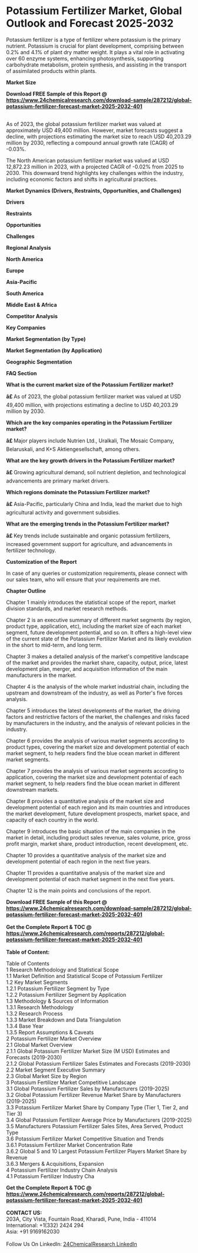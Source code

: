 <h1>Potassium Fertilizer Market, Global Outlook and Forecast 2025-2032</h1><p>Potassium fertilizer is a type of fertilizer where potassium is the primary nutrient. Potassium is crucial for plant development, comprising between 0.2% and 4.1% of plant dry matter weight. It plays a vital role in activating over 60 enzyme systems, enhancing photosynthesis, supporting carbohydrate metabolism, protein synthesis, and assisting in the transport of assimilated products within plants.</p><p>
<strong>Market Size</strong></p><p>
</p><div><b>Download FREE Sample of this Report @ 
            <a href="https://www.24chemicalresearch.com/download-sample/287212/global-potassium-fertilizer-forecast-market-2025-2032-401">
            https://www.24chemicalresearch.com/download-sample/287212/global-potassium-fertilizer-forecast-market-2025-2032-401</a></b></div><br><p>As of 2023, the global potassium fertilizer market was valued at approximately USD 49,400 million. However, market forecasts suggest a decline, with projections estimating the market size to reach USD 40,203.29 million by 2030, reflecting a compound annual growth rate (CAGR) of -0.03%.</p><p>
</p><p>The North American potassium fertilizer market was valued at USD 12,872.23 million in 2023, with a projected CAGR of -0.02% from 2025 to 2030. This downward trend highlights key challenges within the industry, including economic factors and shifts in agricultural practices.</p><p>
<strong>Market Dynamics (Drivers, Restraints, Opportunities, and Challenges)</strong></p><p>
<strong>Drivers</strong></p><p>
</p><p>
<strong>Restraints</strong></p><p>
</p><p>
<strong>Opportunities</strong></p><p>
</p><p>
<strong>Challenges</strong></p><p>
</p><p>
<strong>Regional Analysis</strong></p><p>
<strong>North America</strong></p><p>
</p><p>
<strong>Europe</strong></p><p>
</p><p>
<strong>Asia-Pacific</strong></p><p>
</p><p>
<strong>South America</strong></p><p>
</p><p>
<strong>Middle East &amp; Africa</strong></p><p>
</p><p>
<strong>Competitor Analysis</strong></p><p>
<strong>Key Companies</strong></p><p>
</p><p>
<strong>Market Segmentation (by Type)</strong></p><p>
</p><p>
<strong>Market Segmentation (by Application)</strong></p><p>
</p><p>
<strong>Geographic Segmentation</strong></p><p>
</p><p>
<strong>FAQ Section</strong></p><p>
<strong>What is the current market size of the Potassium Fertilizer market?</strong></p><p>
</p><p><strong>â£ </strong>As of 2023, the global potassium fertilizer market was valued at USD 49,400 million, with projections estimating a decline to USD 40,203.29 million by 2030.</p><p>
<strong>Which are the key companies operating in the Potassium Fertilizer market?</strong></p><p>
</p><p><strong>â£ </strong>Major players include Nutrien Ltd., Uralkali, The Mosaic Company, Belaruskali, and K+S Aktiengesellschaft, among others.</p><p>
<strong>What are the key growth drivers in the Potassium Fertilizer market?</strong></p><p>
</p><p><strong>â£ </strong>Growing agricultural demand, soil nutrient depletion, and technological advancements are primary market drivers.</p><p>
<strong>Which regions dominate the Potassium Fertilizer market?</strong></p><p>
</p><p><strong>â£ </strong>Asia-Pacific, particularly China and India, lead the market due to high agricultural activity and government subsidies.</p><p>
<strong>What are the emerging trends in the Potassium Fertilizer market?</strong></p><p>
</p><p><strong>â£ </strong>Key trends include sustainable and organic potassium fertilizers, increased government support for agriculture, and advancements in fertilizer technology.</p><p>
</p><p>
</p><p>
</p><p><strong>Customization of the Report</strong></p><p>
In case of any queries or customization requirements, please connect with our sales team, who will ensure that your requirements are met.</p><p>
<strong>Chapter Outline</strong></p><p>
Chapter 1 mainly introduces the statistical scope of the report, market division standards, and market research methods.</p><p>
Chapter 2 is an executive summary of different market segments (by region, product type, application, etc), including the market size of each market segment, future development potential, and so on. It offers a high-level view of the current state of the Potassium Fertilizer Market and its likely evolution in the short to mid-term, and long term.</p><p>
Chapter 3 makes a detailed analysis of the market's competitive landscape of the market and provides the market share, capacity, output, price, latest development plan, merger, and acquisition information of the main manufacturers in the market.</p><p>
Chapter 4 is the analysis of the whole market industrial chain, including the upstream and downstream of the industry, as well as Porter's five forces analysis.</p><p>
Chapter 5 introduces the latest developments of the market, the driving factors and restrictive factors of the market, the challenges and risks faced by manufacturers in the industry, and the analysis of relevant policies in the industry.</p><p>
Chapter 6 provides the analysis of various market segments according to product types, covering the market size and development potential of each market segment, to help readers find the blue ocean market in different market segments.</p><p>
Chapter 7 provides the analysis of various market segments according to application, covering the market size and development potential of each market segment, to help readers find the blue ocean market in different downstream markets.</p><p>
Chapter 8 provides a quantitative analysis of the market size and development potential of each region and its main countries and introduces the market development, future development prospects, market space, and capacity of each country in the world.</p><p>
Chapter 9 introduces the basic situation of the main companies in the market in detail, including product sales revenue, sales volume, price, gross profit margin, market share, product introduction, recent development, etc.</p><p>
Chapter 10 provides a quantitative analysis of the market size and development potential of each region in the next five years.</p><p>
Chapter 11 provides a quantitative analysis of the market size and development potential of each market segment in the next five years. </p><p>
Chapter 12 is the main points and conclusions of the report.</p><div><b>Download FREE Sample of this Report @ 
            <a href="https://www.24chemicalresearch.com/download-sample/287212/global-potassium-fertilizer-forecast-market-2025-2032-401">
            https://www.24chemicalresearch.com/download-sample/287212/global-potassium-fertilizer-forecast-market-2025-2032-401</a></b></div><br><div><b>Get the Complete Report & TOC @ 
            <a href="https://www.24chemicalresearch.com/reports/287212/global-potassium-fertilizer-forecast-market-2025-2032-401">
            https://www.24chemicalresearch.com/reports/287212/global-potassium-fertilizer-forecast-market-2025-2032-401</a></b></div><br>
            <b>Table of Content:</b><p>Table of Contents<br />
1 Research Methodology and Statistical Scope<br />
1.1 Market Definition and Statistical Scope of Potassium Fertilizer<br />
1.2 Key Market Segments<br />
1.2.1 Potassium Fertilizer Segment by Type<br />
1.2.2 Potassium Fertilizer Segment by Application<br />
1.3 Methodology & Sources of Information<br />
1.3.1 Research Methodology<br />
1.3.2 Research Process<br />
1.3.3 Market Breakdown and Data Triangulation<br />
1.3.4 Base Year<br />
1.3.5 Report Assumptions & Caveats<br />
2 Potassium Fertilizer Market Overview<br />
2.1 Global Market Overview<br />
2.1.1 Global Potassium Fertilizer Market Size (M USD) Estimates and Forecasts (2019-2030)<br />
2.1.2 Global Potassium Fertilizer Sales Estimates and Forecasts (2019-2030)<br />
2.2 Market Segment Executive Summary<br />
2.3 Global Market Size by Region<br />
3 Potassium Fertilizer Market Competitive Landscape<br />
3.1 Global Potassium Fertilizer Sales by Manufacturers (2019-2025)<br />
3.2 Global Potassium Fertilizer Revenue Market Share by Manufacturers (2019-2025)<br />
3.3 Potassium Fertilizer Market Share by Company Type (Tier 1, Tier 2, and Tier 3)<br />
3.4 Global Potassium Fertilizer Average Price by Manufacturers (2019-2025)<br />
3.5 Manufacturers Potassium Fertilizer Sales Sites, Area Served, Product Type<br />
3.6 Potassium Fertilizer Market Competitive Situation and Trends<br />
3.6.1 Potassium Fertilizer Market Concentration Rate<br />
3.6.2 Global 5 and 10 Largest Potassium Fertilizer Players Market Share by Revenue<br />
3.6.3 Mergers & Acquisitions, Expansion<br />
4 Potassium Fertilizer Industry Chain Analysis<br />
4.1 Potassium Fertilizer Industry Cha</p><div><b>Get the Complete Report & TOC @ 
            <a href="https://www.24chemicalresearch.com/reports/287212/global-potassium-fertilizer-forecast-market-2025-2032-401">
            https://www.24chemicalresearch.com/reports/287212/global-potassium-fertilizer-forecast-market-2025-2032-401</a></b></div><br><b>CONTACT US:</b><br>
            203A, City Vista, Fountain Road, Kharadi, Pune, India - 411014<br>
            International: +1(332) 2424 294<br>
            Asia: +91 9169162030 <br><br>
            Follow Us On LinkedIn: <a href="https://www.linkedin.com/company/24chemicalresearch/">24ChemicalResearch LinkedIn</a>